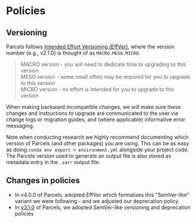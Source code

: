 # Policies

## Versioning

Parcels follows [Intended Effort Versioning (EffVer)](https://jacobtomlinson.dev/effver/), where the version number (e.g., v2.1.0) is thought of as `MACRO.MESO.MICRO`.

> MACRO version - you will need to dedicate time to upgrading to this version<br>
> MESO version - some small effort may be required for you to upgrade to this version<br>
> MICRO version - no effort is intended for you to upgrade to this version<br>

When making backward incompatible changes, we will make sure these changes and instructions to upgrade are communicated to the user via change logs or migration guides, and (where applicable) informative error messaging.

Note when conducting research we highly recommend documenting which version of Parcels (and other packages) you are using. This can be as easy as doing `conda env export > environment.yml` alongside your project code. The Parcels version used to generate an output file is also stored as metadata entry in the `.zarr` output file.

## Changes in policies

- In v4.0.0 of Parcels, adopted EffVer which formalises this "SemVer-like" variant we were following - and we adjusted our deprecation policy.
- In [v3.1.0](https://docs.oceanparcels.org/en/v3.1.0/community/policies.html) of Parcels, we adopted SemVer-like versioning and deprecation policies
